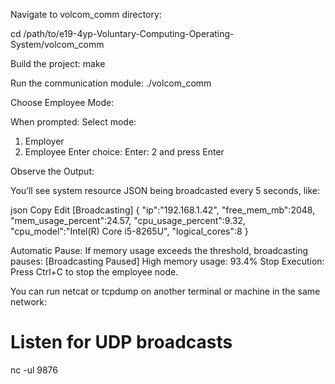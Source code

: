 Navigate to volcom_comm directory:

cd /path/to/e19-4yp-Voluntary-Computing-Operating-System/volcom_comm

Build the project:
make

Run the communication module:
./volcom_comm


Choose Employee Mode:

When prompted:
Select mode:
1. Employer
2. Employee
Enter choice:
Enter: 2 and press Enter

Observe the Output:

You’ll see system resource JSON being broadcasted every 5 seconds, like:

json
Copy
Edit
[Broadcasting] {
  "ip":"192.168.1.42",
  "free_mem_mb":2048,
  "mem_usage_percent":24.57,
  "cpu_usage_percent":9.32,
  "cpu_model":"Intel(R) Core i5-8265U",
  "logical_cores":8
}

Automatic Pause:
If memory usage exceeds the threshold, broadcasting pauses:
[Broadcasting Paused] High memory usage: 93.4%
Stop Execution:
Press Ctrl+C to stop the employee node.


You can run netcat or tcpdump on another terminal or machine in the same network:

# Listen for UDP broadcasts
nc -ul 9876

